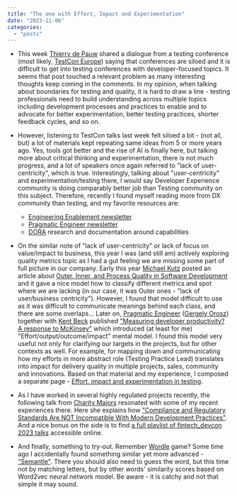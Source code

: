 ```yaml
---
title: "The one with Effort, Impact and Experimentation"
date: "2023-11-06"
categories: 
  - "posts"
---
```


- This week [Thierry de Pauw](https://www.linkedin.com/in/tdpauw/) shared a dialogue from a testing conference (most likely, [TestCon Europe](https://testcon.lt/)) saying that conferences are siloed and it is difficult to get into testing conferences with developer-focused topics. It seems that post touched a relevant problem as many interesting thoughts keep coming in the comments. In my opinion, when talking about boundaries for testing and quality, it is hard to draw a line - testing professionals need to build understanding across multiple topics including development processes and practices to enable and to advocate for better experimentation, better testing practices, shorter feedback cycles, and so on.

- However, listening to TestCon talks last week felt siloed a bit - (not all, but) a lot of materials kept repeating same ideas from 5 or more years ago. Yes, tools got better and the rise of AI is finally here, but talking more about critical thinking and experimentation, there is not much progress, and a lot of speakers once again referred to "lack of user-centricity", which is true. Interestingly, talking about "user-centricity" and experimentation/testing there, I would say Developer Experience community is doing comparably better job than Testing community on this subject. Therefore, recently I found myself reading more from DX community than testing, and my favorite resources are:
    - [Engineering Enablement newsletter](https://www.linkedin.com/newsletters/engineering-enablement-7025192448687579136/)
    - [Pragmatic Engineer newsletter](https://newsletter.pragmaticengineer.com/)
    - [DORA](https://dora.dev/) research and documentation around capabilities

- On the similar note of "lack of user-centricity" or lack of focus on value/impact to business, this year I was (and still am) actively exploring quality metrics topic as I had a gut feeling we are missing some part of full picture in our company. Early this year [Michael Kutz](https://www.linkedin.com/in/micha-kutz/) posted an article about [Outer, Inner, and Process Quality in Software Development](https://www.infoq.com/articles/metrics-quality-software/) and it gave a nice model how to classify different metrics and spot where we are lacking (in our case, it was Outer ones - "lack of user/business centricity"). However, I found that model difficult to use as it was difficult to communicate meanings behind each class, and there are some overlaps... Later on, [Pragmatic Engineer](https://newsletter.pragmaticengineer.com/) ([Gergely Orosz](https://www.linkedin.com/in/gergelyorosz/)) together with [Kent Beck](https://www.linkedin.com/in/kentbeck/) published ["Measuring developer productivity? A response to McKinsey"](https://newsletter.pragmaticengineer.com/p/measuring-developer-productivity) which introduced (at least for me) "Effort/output/outcome/impact" mental model. I found this model very useful not only for clarifying our targets in the projects, but for other contexts as well. For example, for mapping down and communicating how my efforts in more abstract role (Testing Practice Lead) translates into impact for delivery quality in multiple projects, sales, community and innovations. Based on that material and my experience, I composed a separate page - [Effort, impact and experimentation in testing](/effort-impact-and-experimentation-in-testing/).

- As I have worked in several highly regulated projects recently, the following talk from [Charity Majors](https://www.linkedin.com/in/charity-majors/) resonated with some of my recent experiences there. Here she explains how ["Compliance and Regulatory Standards Are NOT Incompatible With Modern Development Practices"](https://www.linkedin.com/posts/charity-majors_fintechdevcon-2023-compliance-standards-activity-7125307767661240320-RQRZ/). And a nice bonus on the side is to find [a full playlist of fintech\_devcon 2023 talks](https://www.youtube.com/playlist?list=PLAsKzbz1YBdmmVirvoYyyg-XeXFOygUmi) accessible online.

- And finally, something to try-out. Remember [Wordle](https://www.nytimes.com/games/wordle/index.html) game? Some time ago I accidentally found something similar yet more advanced - ["Semantle"](https://semantle.com/). There you should also need to guess the word, but this time not by matching letters, but by other words' similarity scores based on Word2vec neural network model. Be aware - it is catchy and not that simple it may sound.
